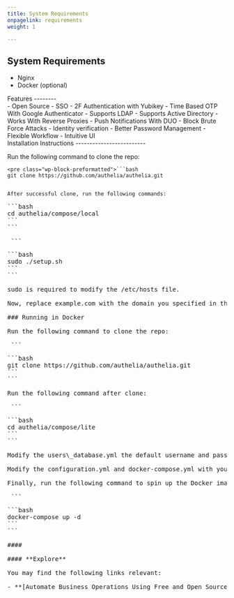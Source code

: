 ```yaml
---
title: System Requirements
onpagelink: requirements
weight: 1

---
```


System Requirements
-------------------

- Nginx
- Docker (optional)
 
<div class="col-lg-12">Features
--------

 </div><div class="col-lg-12">- Open Source
- SSO
- 2F Authentication with Yubikey
- Time Based OTP With Google Authenticator
- Supports LDAP
- Supports Active Directory
- Works With Reverse Proxies
- Push Notifications With DUO
- Block Brute Force Attacks
- Identity verification
- Better Password Management
- Flexible Workflow
- Intuitive UI
 
 </div><div class="col-lg-12">Installation Instructions
-------------------------

Run the following command to clone the repo:

 ```
<pre class="wp-block-preformatted">```bash
git clone https://github.com/authelia/authelia.git
```
```

After successful clone, run the following commands:

 ```
<pre class="wp-block-preformatted">```bash
cd authelia/compose/local
```
```

 ```
<pre class="wp-block-preformatted" id="block-c9048714-c4d8-40c2-a7ce-9b4030a70bd4">```bash
sudo ./setup.sh
```
```

sudo is required to modify the /etc/hosts file.

Now, replace example.com with the domain you specified in the setup script and visit the url [https://secure.example.com](https://href.li/?https://secure.example.com).

### Running in Docker

Run the following command to clone the repo:

 ```
<pre class="wp-block-preformatted">```bash
git clone https://github.com/authelia/authelia.git
```
```

Run the following command after clone:

 ```
<pre class="wp-block-preformatted" id="block-49c15a5c-1fb3-4111-b2fd-586461decbc6">```bash
cd authelia/compose/lite
```
```

Modify the users\_database.yml the default username and password is Authelia

Modify the configuration.yml and docker-compose.yml with your respective domains and secrets

Finally, run the following command to spin up the Docker image:

 ```
<pre class="wp-block-preformatted" id="block-f555fde5-f21f-4ae0-9bd9-9f37e425b289">```bash
docker-compose up -d
```
```

####  

#### **Explore**

You may find the following links relevant:

- **[Automate Business Operations Using Free and Open Source Software](https://blog.containerize.com/2020/08/27/automate-business-operations-using-open-source-software/)**
 
 </div>